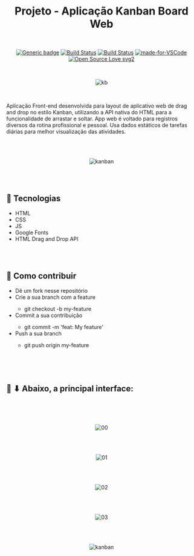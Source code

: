 <div align="center"> 

# Projeto - Aplicação Kanban Board Web

</div>

<br>

<div align="center">

[![Generic badge](https://img.shields.io/badge/Made%20by-Renan%20Borba-purple.svg)](https://shields.io/) [![Build Status](https://img.shields.io/github/stars/RenanBorba/kanban-board.svg)](https://github.com/RenanBorba/kanban-board) [![Build Status](https://img.shields.io/github/forks/RenanBorba/kanban-board.svg)](https://github.com/RenanBorba/kanban-board) [![made-for-VSCode](https://img.shields.io/badge/Made%20for-VSCode-1f425f.svg)](https://code.visualstudio.com/) [![Open Source Love svg2](https://badges.frapsoft.com/os/v2/open-source.svg?v=103)](https://github.com/ellerbrock/open-source-badges/)

<br>

![kb](https://github.com/RenanBorba/react-native-ifood/assets/48495838/39309b20-8bbb-40a5-a278-ab8dd169d2fd)

</div>

<br>

Aplicação Front-end desenvolvida para layout de aplicativo web de drag and drop no estilo Kanban, utilizando a API nativa do HTML para a funcionalidade de arrastar e soltar. App web é voltado para registros diversos da rotina profissional e pessoal. Usa dados estáticos de tarefas diárias para melhor visualização das atividades.

<br><br>

<div align="center">

![kanban](https://user-images.githubusercontent.com/48495838/85173413-96c3ea00-b249-11ea-9241-c320119e2f02.png)

</div>

<br><br>

## :rocket: Tecnologias
<ul>
  <li>HTML</li>
  <li>CSS</li>
  <li>JS</li>
  <li>Google Fonts</li>
  <li>HTML Drag and Drop API</li>
</ul>

<br><br>

## :punch: Como contribuir
<ul>
  <li>Dê um fork nesse repositório</li>
  <li>Crie a sua branch com a feature</li>
    <ul>
      <li>git checkout -b my-feature</li>
    </ul>
  <li>Commit a sua contribuição</li>
    <ul>
      <li>git commit -m 'feat: My feature'</li>
    </ul>
  <li>Push a sua branch</li>
    <ul>
      <li>git push origin my-feature</li>
    </ul>
</ul>
<br><br>
<br>

## :mega: ⬇ Abaixo, a principal interface:

<br><br><br>

<div align="center">

![00](https://user-images.githubusercontent.com/48495838/85172514-a04c5280-b247-11ea-9474-b45fbad046ef.png)

<br><br>

![01](https://user-images.githubusercontent.com/48495838/85172516-a17d7f80-b247-11ea-9a38-a2a1c8313cc9.png)

<br><br>

![02](https://user-images.githubusercontent.com/48495838/221012082-2ffcb874-e165-4285-a81a-54bb48af214b.png)

<br><br>

![03](https://user-images.githubusercontent.com/48495838/85172519-a2161600-b247-11ea-9d55-4d208871fee1.png)

<br><br>

![kanban](https://user-images.githubusercontent.com/48495838/85172572-beb24e00-b247-11ea-94d6-f8a0d023b8ce.gif)

</div>

